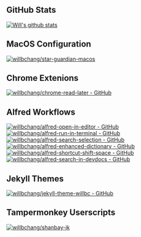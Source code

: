 ## GitHub Stats
[![Will's github stats](https://github-readme-stats.vercel.app/api?username=willbchang&show_icons=true&disable_animations=true&include_all_commits=true&hide_title=true)](https://github.com/willbchang)

## MacOS Configuration
[![willbchang/star-guardian-macos](https://github-readme-stats.vercel.app/api/pin/?username=willbchang&repo=star-guardian-macos)](https://github.com/willbchang/star-guardian-macos)

## Chrome Extenions
[![willbchang/chrome-read-later - GitHub](https://github-readme-stats.vercel.app/api/pin/?username=willbchang&repo=chrome-read-later)](https://github.com/willbchang/chrome-read-later)

## Alfred Workflows
[![willbchang/alfred-open-in-editor - GitHub](https://github-readme-stats.vercel.app/api/pin/?username=willbchang&repo=alfred-open-in-editor)](https://github.com/willbchang/alfred-open-in-editor)
[![willbchang/alfred-run-in-terminal - GitHub](https://github-readme-stats.vercel.app/api/pin/?username=willbchang&repo=alfred-run-in-terminal)](https://github.com/willbchang/alfred-run-in-terminal)
[![willbchang/alfred-search-selection - GitHub](https://github-readme-stats.vercel.app/api/pin/?username=willbchang&repo=alfred-search-selection)](https://github.com/willbchang/alfred-search-selection)
[![willbchang/alfred-enhanced-dictionary - GitHub](https://github-readme-stats.vercel.app/api/pin/?username=willbchang&repo=alfred-enhanced-dictionary)](https://github.com/willbchang/alfred-enhanced-dictionary)
[![willbchang/alfred-shortcut-shift-space - GitHub](https://github-readme-stats.vercel.app/api/pin/?username=willbchang&repo=alfred-shortcut-shift-space)](https://github.com/willbchang/alfred-shortcut-shift-space)
[![willbchang/alfred-search-in-devdocs - GitHub](https://github-readme-stats.vercel.app/api/pin/?username=willbchang&repo=alfred-search-in-devdocs)](https://github.com/willbchang/alfred-search-in-devdocs)

## Jekyll Themes
[![willbchang/jekyll-theme-willbc - GitHub](https://github-readme-stats.vercel.app/api/pin/?username=willbchang&repo=jekyll-theme-willbc)](https://github.com/willbchang/jekyll-theme-willbc)

## Tampermonkey Userscripts
[![willbchang/shanbay-jk](https://gh-card.dev/repos/willbchang/shanbay-jk.svg)](https://github.com/willbchang/shanbay-jk)


